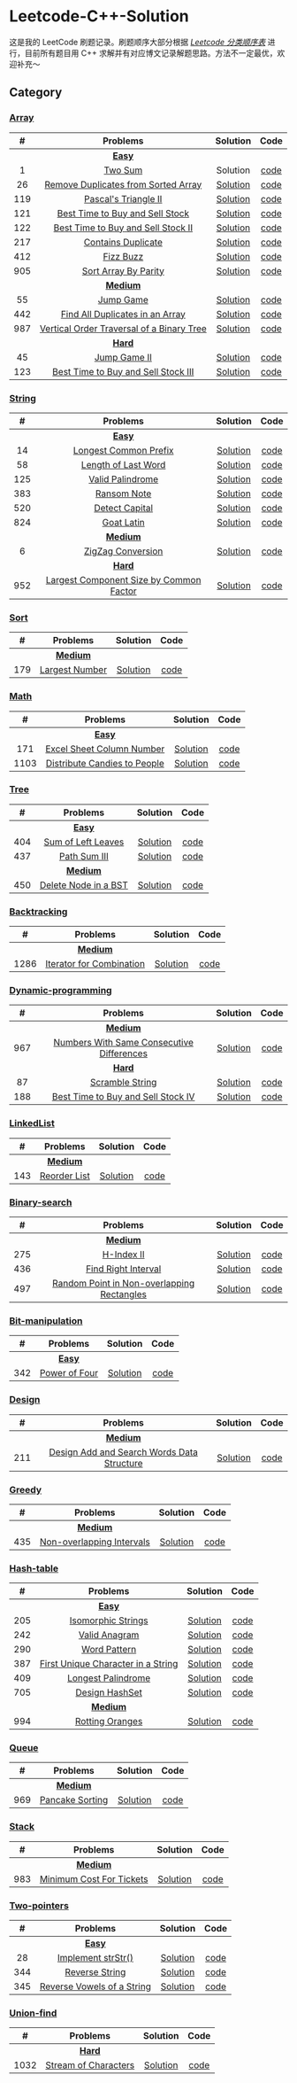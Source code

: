 # Leetcode-C++-Solution

这是我的 LeetCode 刷题记录。刷题顺序大部分根据 [*Leetcode 分类顺序表*](https://cspiration.com/leetcodeClassification) 进行，目前所有题目用 C++ 求解并有对应博文记录解题思路。方法不一定最优，欢迎补充～

## Category

### [Array](https://github.com/XiaotaoGuo/leetcode-record/tree/master/array)

|#|Problems|Solution|Code|
|:---:|:---:|:---:|:---:|
||[**Easy**](https://github.com/XiaotaoGuo/leetcode-record/tree/master/array/easy)|||
|1|[Two Sum](https://leetcode.com/problems/two-sum)|Solution|[code](https://github.com/XiaotaoGuo/leetcode-record/blob/master/array/easy/1.TwoSum.cpp)|
|26|[Remove Duplicates from Sorted Array](https://leetcode.com/problems/remove-duplicates-from-sorted-array)|[Solution](https://guoxiaotao.xyz//leetcode-26)|[code](https://github.com/XiaotaoGuo/leetcode-record/blob/master/array/easy/26.RemoveDuplicatesFromSortedArray.cpp)|
|119|[Pascal's Triangle II](https://leetcode.com/problems/pascals-triangle-ii)|[Solution](https://guoxiaotao.xyz//leetcode-119)|[code](https://github.com/XiaotaoGuo/leetcode-record/blob/master/array/easy/119.PascalsTriangleIi.cpp)|
|121|[Best Time to Buy and Sell Stock](https://leetcode.com/problems/best-time-to-buy-and-sell-stock)|[Solution](https://guoxiaotao.xyz//leetcode-121)|[code](https://github.com/XiaotaoGuo/leetcode-record/blob/master/array/easy/121.BestTimeToBuyAndSellStock.cpp)|
|122|[Best Time to Buy and Sell Stock II](https://leetcode.com/problems/best-time-to-buy-and-sell-stock-ii)|[Solution](https://guoxiaotao.xyz//leetcode-122)|[code](https://github.com/XiaotaoGuo/leetcode-record/blob/master/array/easy/122.BestTimeToBuyAndSellStockIi.cpp)|
|217|[Contains Duplicate](https://leetcode.com/problems/contains-duplicate)|[Solution](https://guoxiaotao.xyz//leetcode-217)|[code](https://github.com/XiaotaoGuo/leetcode-record/blob/master/array/easy/217.ContainsDuplicate.cpp)|
|412|[Fizz Buzz](https://leetcode.com/problems/fizz-buzz)|[Solution](https://guoxiaotao.xyz//leetcode-412)|[code](https://github.com/XiaotaoGuo/leetcode-record/blob/master/array/easy/412.FizzBuzz.cpp)|
|905|[Sort Array By Parity](https://leetcode.com/problems/sort-array-by-parity)|[Solution](https://guoxiaotao.xyz//leetcode-905)|[code](https://github.com/XiaotaoGuo/leetcode-record/blob/master/array/easy/905.SortArrayByParity.cpp)|
||[**Medium**](https://github.com/XiaotaoGuo/leetcode-record/tree/master/array/medium)||
|55|[Jump Game](https://leetcode.com/problems/jump-game) |[Solution](https://guoxiaotao.xyz//leetcode-55)|[code](https://github.com/XiaotaoGuo/leetcode-record/blob/master/array/medium/55.JumpGame.cpp)|
|442|[Find All Duplicates in an Array](https://leetcode.com/problems/find-all-duplicates-in-an-array)|[Solution](https://guoxiaotao.xyz//leetcode-442)|[code](https://github.com/XiaotaoGuo/leetcode-record/blob/master/array/medium/442.FindAllDuplicatesInAnArray.cpp)|
|987|[Vertical Order Traversal of a Binary Tree](https://leetcode.com/problems/vertical-order-traversal-of-a-binary-tree)|[Solution](https://guoxiaotao.xyz//leetcode-987)|[code](https://github.com/XiaotaoGuo/leetcode-record/blob/master/array/medium/987.VerticalOrderTraversalOfABinaryTree.cpp)|
||[**Hard**](https://github.com/XiaotaoGuo/leetcode-record/tree/master/array/hard)||
|45|[Jump Game II](https://leetcode.com/problems/jump-game-ii)|[Solution](https://guoxiaotao.xyz//leetcode-45)|[code](https://github.com/XiaotaoGuo/leetcode-record/blob/master/array/hard/45.JumpGameIi.cpp)|
|123|[Best Time to Buy and Sell Stock III](https://leetcode.com/problems/best-time-to-buy-and-sell-stock-iii)|[Solution](https://guoxiaotao.xyz//leetcode-123)|[code](https://github.com/XiaotaoGuo/leetcode-record/blob/master/array/hard/123.BestTimeToBuyAndSellStockIii.cpp)|

### [String](https://github.com/XiaotaoGuo/leetcode-record/tree/master/string)

|#|Problems|Solution|Code|
|:---:|:---:|:---:|:---:|
||[**Easy**](https://github.com/XiaotaoGuo/leetcode-record/tree/master/string/easy)|||
|14|[Longest Common Prefix](https://leetcode.com/problems/longest-common-prefix)|[Solution](https://guoxiaotao.xyz//leetcode-14)|[code](https://github.com/XiaotaoGuo/leetcode-record/blob/master/string/easy/14.LongestCommonPrefix.cpp)|
|58|[Length of Last Word](https://leetcode.com/problems/length-of-last-word)|[Solution](https://guoxiaotao.xyz//leetcode-58)|[code](https://github.com/XiaotaoGuo/leetcode-record/blob/master/string/easy/58.LengthOfLastWord.cpp)|
|125|[Valid Palindrome](https://leetcode.com/problems/valid-palindrome)|[Solution](https://guoxiaotao.xyz//leetcode-125)|[code](https://github.com/XiaotaoGuo/leetcode-record/blob/master/string/easy/125.ValidPalindrome.cpp)|
|383|[Ransom Note](https://leetcode.com/problems/ransom-note)|[Solution](https://guoxiaotao.xyz//leetcode-383)|[code](https://github.com/XiaotaoGuo/leetcode-record/blob/master/string/easy/383.RansomNote.cpp)|
|520|[Detect Capital](https://leetcode.com/problems/detect-capital)|[Solution](https://guoxiaotao.xyz//leetcode-520)|[code](https://github.com/XiaotaoGuo/leetcode-record/blob/master/string/easy/520.DetectCapital.cpp)|
|824|[Goat Latin](https://leetcode.com/problems/goat-latin)|[Solution](https://guoxiaotao.xyz//leetcode-824)|[code](https://github.com/XiaotaoGuo/leetcode-record/blob/master/string/easy/824.GoatLatin.cpp)|
||[**Medium**](https://github.com/XiaotaoGuo/leetcode-record/tree/master/string/medium)||
|6|[ZigZag Conversion](https://leetcode.com/problems/zigzag-conversion)|[Solution](https://guoxiaotao.xyz//leetcode-6)|[code](https://github.com/XiaotaoGuo/leetcode-record/blob/master/string/medium/6.ZigZagConversion.cpp)|
||[**Hard**](https://github.com/XiaotaoGuo/leetcode-record/tree/master/string/hard)||
|952|[Largest Component Size by Common Factor](https://leetcode.com/problems/largest-component-size-by-common-factor)|[Solution](https://guoxiaotao.xyz//leetcode-952)|[code](https://github.com/XiaotaoGuo/leetcode-record/blob/master/string/hard/952.LargestComponentSizeByCommonFactor.cpp)|

### [Sort](https://github.com/XiaotaoGuo/leetcode-record/tree/master/sort)

|#|Problems|Solution|Code|
|:---:|:---:|:---:|:---:|
||[**Medium**](https://github.com/XiaotaoGuo/leetcode-record/tree/master/sort/medium)||
|179|[Largest Number](https://leetcode.com/problems/largest-number/description/)|[Solution](https://guoxiaotao.xyz//leetcode-179)|[code](https://github.com/XiaotaoGuo/leetcode-record/blob/master/sort/medium/179.LargestNumber.cpp)|

### [Math](https://github.com/XiaotaoGuo/leetcode-record/tree/master/math)

|#|Problems|Solution|Code|
|:---:|:---:|:---:|:---:|
||[**Easy**](https://github.com/XiaotaoGuo/leetcode-record/tree/master/math/easy)|||
|171|[Excel Sheet Column Number](https://leetcode.com/problems/excel-sheet-column-number)|[Solution](https://guoxiaotao.xyz//leetcode-171)|[code](https://github.com/XiaotaoGuo/leetcode-record/blob/master/math/easy/171.ExcelSheetColumnNumber.cpp)|
|1103|[Distribute Candies to People](https://leetcode.com/problems/distribute-candies-to-people)|[Solution](https://guoxiaotao.xyz//leetcode-1103)|[code](https://github.com/XiaotaoGuo/leetcode-record/blob/master/math/easy/1103.DistributeCandiesToPeople.cpp)|

### [Tree](https://github.com/XiaotaoGuo/leetcode-record/tree/master/tree)

|#|Problems|Solution|Code|
|:---:|:---:|:---:|:---:|
||[**Easy**](https://github.com/XiaotaoGuo/leetcode-record/tree/master/tree/easy)|||
|404|[Sum of Left Leaves](https://leetcode.com/problems/sum-of-left-leaves)|[Solution](https://guoxiaotao.xyz//leetcode-404)|[code](https://github.com/XiaotaoGuo/leetcode-record/blob/master/tree/easy/404.SumOfLeftLeaves.cpp)|
|437|[Path Sum III](https://leetcode.com/problems/path-sum-iii)|[Solution](https://guoxiaotao.xyz//leetcode-437)|[code](https://github.com/XiaotaoGuo/leetcode-record/blob/master/tree/easy/437.PathSumIii.cpp)|
||[**Medium**](https://github.com/XiaotaoGuo/leetcode-record/tree/master/tree/medium)||
|450|[Delete Node in a BST](https://leetcode.com/problems/delete-node-in-a-bst)|[Solution](https://guoxiaotao.xyz//leetcode-450)|[code](https://github.com/XiaotaoGuo/leetcode-record/blob/master/tree/medium/450.DeleteNodeInABst.cpp)|

### [Backtracking](https://github.com/XiaotaoGuo/leetcode-record/tree/master/backtracking)

|#|Problems|Solution|Code|
|:---:|:---:|:---:|:---:|
||[**Medium**](https://github.com/XiaotaoGuo/leetcode-record/tree/master/backtracking/medium)||
|1286|[Iterator for Combination](https://leetcode.com/problems/iterator-for-combination)|[Solution](https://guoxiaotao.xyz//leetcode-1286)|[code](https://github.com/XiaotaoGuo/leetcode-record/blob/master/backtracking/medium/1286.IteratorForCombination.cpp)|

### [Dynamic-programming](https://github.com/XiaotaoGuo/leetcode-record/tree/master/dynamic-programming)

|#|Problems|Solution|Code|
|:---:|:---:|:---:|:---:|
||[**Medium**](https://github.com/XiaotaoGuo/leetcode-record/tree/master/dynamic-programming/medium)||
|967|[Numbers With Same Consecutive Differences](https://leetcode.com/problems/numbers-with-same-consecutive-differences)|[Solution](https://guoxiaotao.xyz//leetcode-967)|[code](https://github.com/XiaotaoGuo/leetcode-record/blob/master/dynamic-programming/medium/967.NumbersWithSameConsecutiveDifferences.cpp)|
||[**Hard**](https://github.com/XiaotaoGuo/leetcode-record/tree/master/dynamic-programming/hard)||
|87|[Scramble String](https://leetcode.com/problems/scramble-string)|[Solution](https://guoxiaotao.xyz//leetcode-87)|[code](https://github.com/XiaotaoGuo/leetcode-record/blob/master/dynamic-programming/hard/87.ScrambleString.cpp)|
|188|[Best Time to Buy and Sell Stock IV](https://leetcode.com/problems/best-time-to-buy-and-sell-stock-iv)|[Solution](https://guoxiaotao.xyz//leetcode-188)|[code](https://github.com/XiaotaoGuo/leetcode-record/blob/master/dynamic-programming/hard/188.BestTimeToBuyAndSellStockIv.cpp)|

### [LinkedList](https://github.com/XiaotaoGuo/leetcode-record/tree/master/linked-list)

|#|Problems|Solution|Code|
|:---:|:---:|:---:|:---:|
||[**Medium**](https://github.com/XiaotaoGuo/leetcode-record/tree/master/linked-list/medium)||
|143|[Reorder List](https://leetcode.com/problems/reorder-list)|[Solution](https://guoxiaotao.xyz//leetcode-143)|[code](https://github.com/XiaotaoGuo/leetcode-record/blob/master/linked-list/medium/143.ReorderList.cpp)|

### [Binary-search](https://github.com/XiaotaoGuo/leetcode-record/tree/master/binary-search)

|#|Problems|Solution|Code|
|:---:|:---:|:---:|:---:|
||[**Medium**](https://github.com/XiaotaoGuo/leetcode-record/tree/master/binary-search/medium)||
|275|[H-Index II](https://leetcode.com/problems/h-index-ii)|[Solution](https://guoxiaotao.xyz//leetcode-275)|[code](https://github.com/XiaotaoGuo/leetcode-record/blob/master/binary-search/medium/275.HIndexIi.cpp)|
|436|[Find Right Interval](https://leetcode.com/problems/find-right-interval)|[Solution](https://guoxiaotao.xyz//leetcode-436)|[code](https://github.com/XiaotaoGuo/leetcode-record/blob/master/binary-search/medium/436.FindRightInterval.cpp)|
|497|[Random Point in Non-overlapping Rectangles](https://leetcode.com/problems/random-point-in-non-overlapping-rectangles)|[Solution](https://guoxiaotao.xyz//leetcode-497)|[code](https://github.com/XiaotaoGuo/leetcode-record/blob/master/binary-search/medium/497.RandomPointInNonOverlappingRectangles.cpp)|

### [Bit-manipulation](https://github.com/XiaotaoGuo/leetcode-record/tree/master/bit-manipulation)

|#|Problems|Solution|Code|
|:---:|:---:|:---:|:---:|
||[**Easy**](https://github.com/XiaotaoGuo/leetcode-record/tree/master/bit-manipulation/easy)|||
|342|[Power of Four](https://leetcode.com/problems/power-of-four)|[Solution](https://guoxiaotao.xyz//leetcode-342)|[code](https://github.com/XiaotaoGuo/leetcode-record/blob/master/bit-manipulation/easy/342.PowerOfFour.cpp)|

### [Design](https://github.com/XiaotaoGuo/leetcode-record/tree/master/design)

|#|Problems|Solution|Code|
|:---:|:---:|:---:|:---:|
||[**Medium**](https://github.com/XiaotaoGuo/leetcode-record/tree/master/design/medium)||
|211|[Design Add and Search Words Data Structure](https://leetcode.com/problems/design-add-and-search-words-data-structure)|[Solution](https://guoxiaotao.xyz//leetcode-211)|[code](https://github.com/XiaotaoGuo/leetcode-record/blob/master/design/medium/211.AddAndSearchWordDataStructureDesign.cpp)|

### [Greedy](https://github.com/XiaotaoGuo/leetcode-record/tree/master/greedy)

|#|Problems|Solution|Code|
|:---:|:---:|:---:|:---:|
||[**Medium**](https://github.com/XiaotaoGuo/leetcode-record/tree/master/greedy/medium)||
|435|[Non-overlapping Intervals](https://leetcode.com/problems/non-overlapping-intervals)|[Solution](https://guoxiaotao.xyz//leetcode-435)|[code](https://github.com/XiaotaoGuo/leetcode-record/blob/master/greedy/medium/435.NonOverlappingIntervals.cpp)|

### [Hash-table](https://github.com/XiaotaoGuo/leetcode-record/tree/master/hash-table)

|#|Problems|Solution|Code|
|:---:|:---:|:---:|:---:|
||[**Easy**](https://github.com/XiaotaoGuo/leetcode-record/tree/master/hash-table/easy)|||
|205|[Isomorphic Strings](https://leetcode.com/problems/isomorphic-strings)|[Solution](https://guoxiaotao.xyz//leetcode-205)|[code](https://github.com/XiaotaoGuo/leetcode-record/blob/master/hash-table/easy/205.IsomorphicStrings.cpp)|
|242|[Valid Anagram](https://leetcode.com/problems/valid-anagram)|[Solution](https://guoxiaotao.xyz//leetcode-242)|[code](https://github.com/XiaotaoGuo/leetcode-record/blob/master/hash-table/easy/242.ValidAnagram.cpp)|
|290|[Word Pattern](https://leetcode.com/problems/word-pattern)|[Solution](https://guoxiaotao.xyz//leetcode-290)|[code](https://github.com/XiaotaoGuo/leetcode-record/blob/master/hash-table/easy/290.WordPattern.cpp)|
|387|[First Unique Character in a String](https://leetcode.com/problems/first-unique-character-in-a-string)|[Solution](https://guoxiaotao.xyz//leetcode-387)|[code](https://github.com/XiaotaoGuo/leetcode-record/blob/master/hash-table/easy/387.FirstUniqueCharacterInAString.cpp)|
|409|[Longest Palindrome](https://leetcode.com/problems/longest-palindrome)|[Solution](https://guoxiaotao.xyz//leetcode-409)|[code](https://github.com/XiaotaoGuo/leetcode-record/blob/master/hash-table/easy/409.LongestPalindrome.cpp)|
|705|[Design HashSet](https://leetcode.com/problems/design-hashset)|[Solution](https://guoxiaotao.xyz//leetcode-705)|[code](https://github.com/XiaotaoGuo/leetcode-record/blob/master/hash-table/easy/705.DesignHashSet.cpp)|
||[**Medium**](https://github.com/XiaotaoGuo/leetcode-record/tree/master/hash-table/medium)||
|994|[Rotting Oranges](https://leetcode.com/problems/rotting-oranges)|[Solution](https://guoxiaotao.xyz//leetcode-994)|[code](https://github.com/XiaotaoGuo/leetcode-record/blob/master/hash-table/medium/994.RottingOranges.cpp)|

### [Queue](https://github.com/XiaotaoGuo/leetcode-record/tree/master/queue)

|#|Problems|Solution|Code|
|:---:|:---:|:---:|:---:|
||[**Medium**](https://github.com/XiaotaoGuo/leetcode-record/tree/master/queue/medium)||
|969|[Pancake Sorting](https://leetcode.com/problems/pancake-sorting)|[Solution](https://guoxiaotao.xyz//leetcode-969)|[code](https://github.com/XiaotaoGuo/leetcode-record/blob/master/queue/medium/969.PancakeSorting.cpp)|

### [Stack](https://github.com/XiaotaoGuo/leetcode-record/tree/master/stack)

|#|Problems|Solution|Code|
|:---:|:---:|:---:|:---:|
||[**Medium**](https://github.com/XiaotaoGuo/leetcode-record/tree/master/stack/medium)||
|983|[Minimum Cost For Tickets](https://leetcode.com/problems/minimum-cost-for-tickets)|[Solution](https://guoxiaotao.xyz//leetcode-983)|[code](https://github.com/XiaotaoGuo/leetcode-record/blob/master/stack/medium/983.MinimumCostForTickets.cpp)|

### [Two-pointers](https://github.com/XiaotaoGuo/leetcode-record/tree/master/two-pointers)

|#|Problems|Solution|Code|
|:---:|:---:|:---:|:---:|
||[**Easy**](https://github.com/XiaotaoGuo/leetcode-record/tree/master/two-pointers/easy)|||
|28|[Implement strStr()](https://leetcode.com/problems/implement-strstr)|[Solution](https://guoxiaotao.xyz//leetcode-28)|[code](https://github.com/XiaotaoGuo/leetcode-record/blob/master/two-pointers/easy/28.ImplementStrStr.cpp)|
|344|[Reverse String](https://leetcode.com/problems/reverse-string)|[Solution](https://guoxiaotao.xyz//leetcode-344)|[code](https://github.com/XiaotaoGuo/leetcode-record/blob/master/two-pointers/easy/344.ReverseString.cpp)|
|345|[Reverse Vowels of a String](https://leetcode.com/problems/reverse-vowels-of-a-string)|[Solution](https://guoxiaotao.xyz//leetcode-345)|[code](https://github.com/XiaotaoGuo/leetcode-record/blob/master/two-pointers/easy/345.ReverseVowelsOfAString.cpp)|

### [Union-find](https://github.com/XiaotaoGuo/leetcode-record/tree/master/union-find)

|#|Problems|Solution|Code|
|:---:|:---:|:---:|:---:|
||[**Hard**](https://github.com/XiaotaoGuo/leetcode-record/tree/master/union-find/hard)||
|1032|[Stream of Characters](https://leetcode.com/problems/stream-of-characters)|[Solution](https://guoxiaotao.xyz//leetcode-1032)|[code](https://github.com/XiaotaoGuo/leetcode-record/blob/master/union-find/hard/1032.StreamOfCharacters.cpp)|
